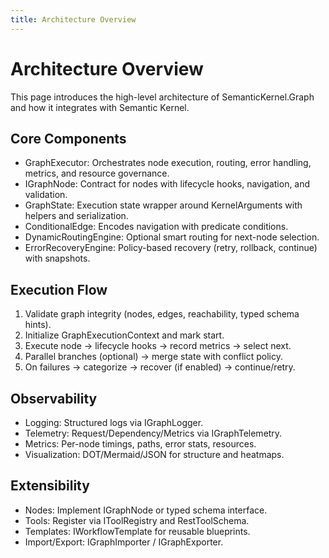 ```yaml
---
title: Architecture Overview
---
```


# Architecture Overview

This page introduces the high-level architecture of SemanticKernel.Graph and how it integrates with Semantic Kernel.

## Core Components

- GraphExecutor: Orchestrates node execution, routing, error handling, metrics, and resource governance.
- IGraphNode: Contract for nodes with lifecycle hooks, navigation, and validation.
- GraphState: Execution state wrapper around KernelArguments with helpers and serialization.
- ConditionalEdge: Encodes navigation with predicate conditions.
- DynamicRoutingEngine: Optional smart routing for next-node selection.
- ErrorRecoveryEngine: Policy-based recovery (retry, rollback, continue) with snapshots.

## Execution Flow

1. Validate graph integrity (nodes, edges, reachability, typed schema hints).
2. Initialize GraphExecutionContext and mark start.
3. Execute node → lifecycle hooks → record metrics → select next.
4. Parallel branches (optional) → merge state with conflict policy.
5. On failures → categorize → recover (if enabled) → continue/retry.

## Observability

- Logging: Structured logs via IGraphLogger.
- Telemetry: Request/Dependency/Metrics via IGraphTelemetry.
- Metrics: Per-node timings, paths, error stats, resources.
- Visualization: DOT/Mermaid/JSON for structure and heatmaps.

## Extensibility

- Nodes: Implement IGraphNode or typed schema interface.
- Tools: Register via IToolRegistry and RestToolSchema.
- Templates: IWorkflowTemplate for reusable blueprints.
- Import/Export: IGraphImporter / IGraphExporter.



